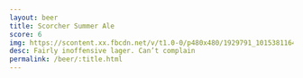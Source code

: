 ```yaml
---
layout: beer
title: Scorcher Summer Ale
score: 6
img: https://scontent.xx.fbcdn.net/v/t1.0-0/p480x480/1929791_10153811640558745_2017001779885811496_n.jpg?oh=9d6c4465637af3dbab73d3d83c305dad&oe=58872201
desc: Fairly inoffensive lager. Can’t complain
permalink: /beer/:title.html
---
```

